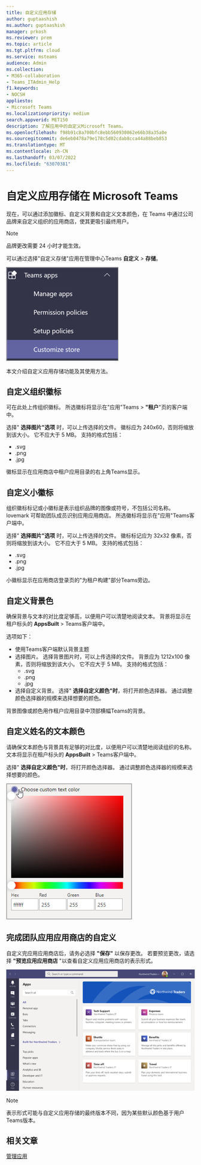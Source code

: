 ```yaml
---
title: 自定义应用存储
author: guptaashish
ms.author: guptaashish
manager: prkosh
ms.reviewer: prem
ms.topic: article
ms.tgt.pltfrm: cloud
ms.service: msteams
audience: Admin
ms.collection:
- M365-collaboration
- Teams_ITAdmin_Help
f1.keywords:
- NOCSH
appliesto:
- Microsoft Teams
ms.localizationpriority: medium
search.appverid: MET150
description: 了解应用中的自定义Microsoft Teams。
ms.openlocfilehash: f98b91c8a700bfc8ebb560930862e66b38a35a0e
ms.sourcegitcommit: de6eb0478a79e178c5d02cdab8cca44a88beb853
ms.translationtype: MT
ms.contentlocale: zh-CN
ms.lasthandoff: 03/07/2022
ms.locfileid: "63070381"
---
```

# <a name="custom-apps-store-in-microsoft-teams"></a>自定义应用存储在 Microsoft Teams

现在，可以通过添加徽标、自定义背景和自定义文本颜色，在 Teams 中通过公司品牌来自定义组织的应用商店，使其更吸引最终用户。

> [!Note]
> 品牌更改需要 24 小时才能生效。

可以通过选择"自定义存储"应用在管理中心Teams **自定义** > **存储**。

  ![管理员控制台突出显示自定义应用商店功能。](media/customize-app-store.png)

本文介绍自定义应用存储功能及其使用方法。

## <a name="customize-your-organization-logo"></a>自定义组织徽标

<!-- Bookmark used by Context Sensitive Help (CSH). Do not delete. -->
<a name="orglogo"> </a>
<!-- Do not remove the bookmark link above. -->

可在此处上传组织徽标。 所选徽标将显示在"应用"Teams > **"租户**"页的客户端中。

选择" **选择图片"选项** 时，可以上传选择的文件。 徽标应为 240x60，否则将缩放到该大小。 它不应大于 5 MB。 支持的格式包括：

- .svg
- .png
- .jpg

徽标显示在应用商店中租户应用目录的右上角Teams显示。

## <a name="customize-your-small-logo"></a>自定义小徽标

<!-- Bookmark used by Context Sensitive Help (CSH). Do not delete. -->
<a name="orglogomark"> </a>
<!-- Do not remove the bookmark link above. -->

组织徽标标记或小徽标是表示组织品牌的图像或符号，不包括公司名称。 lovemark 可帮助团队成员识别应用应用商店。 所选徽标将显示在"应用"Teams客户端中。

选择" **选择图片"选项** 时，可以上传选择的文件。 徽标标记应为 32x32 像素，否则将缩放到该大小。 它不应大于 5 MB。 支持的格式包括：

- .svg
- .png
- .jpg

小徽标显示在应用商店登录页的"为租户构建"部分Teams旁边。

## <a name="customize-the-background-color"></a>自定义背景色

<!-- Bookmark used by Context Sensitive Help (CSH). Do not delete. -->
<a name="custombackground"> </a>
<!-- Do not remove the bookmark link above. -->

确保背景与文本的对比度足够高，以便用户可以清楚地阅读文本。 背景将显示在租户标头的 **AppsBuilt**  >  Teams客户端中。

选项如下：

- 使用Teams客户端默认背景主题
- 选择图片。 选择背景图片时，可以上传选择的文件。 背景应为 1212x100 像素，否则将缩放到该大小。 它不应大于 5 MB。 支持的格式包括：
  - .svg
  - .png
  - .jpg
- 选择自定义背景。 选择" **选择自定义颜色"时**，将打开颜色选择器。 通过调整颜色选择器的规模来选择想要的颜色。

背景图像或颜色用作租户应用目录中顶部横幅Teams的背景。

## <a name="customize-the-text-color-of-your-name"></a>自定义姓名的文本颜色

<!-- Bookmark used by Context Sensitive Help (CSH). Do not delete. -->
<a name="textcolor"> </a>
<!-- Do not remove the bookmark link above. -->

请确保文本颜色与背景具有足够的对比度，以便用户可以清楚地阅读组织的名称。 文本将显示在租户标头的 **AppsBuilt**  >  Teams客户端中。

选择" **选择自定义颜色"时**，将打开颜色选择器。 通过调整颜色选择器的规模来选择想要的颜色。

 ![颜色选择器。](media/choose-a-custom-color.png)

## <a name="complete-the-customization-of-your-team-apps-store"></a>完成团队应用应用商店的自定义

自定义完应用应用商店后，请务必选择 **"保存"** 以保存更改。
若要预览更改，请选择 **"预览应用应用商店** "以查看自定义应用应用商店的表示形式。

![自定义应用应用商店预览。](media/PowerAppsInStore650w.png)

> [!Note]
> 表示形式可能与自定义应用存储的最终版本不同，因为某些默认颜色基于用户Teams版本。

## <a name="related-article"></a>相关文章

[管理应用](manage-apps.md)
